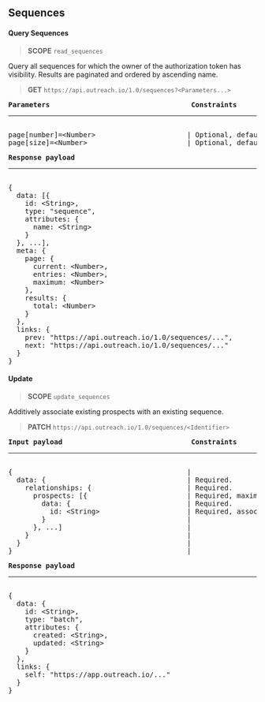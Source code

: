 Sequences
---------

#### Query Sequences

> **SCOPE** `read_sequences`

Query all sequences for which the owner of the authorization token has visibility.  Results are paginated and ordered by ascending name.

> **GET** `https://api.outreach.io/1.0/sequences?<Parameters...>`

<pre>
<b>Parameters</b>                                  <b>Constraints</b>
<hr/>
page[number]=&lt;Number&gt;                      | Optional, default: 1.
page[size]=&lt;Number&gt;                        | Optional, default: 50, maximum: 50.
</pre>

<pre>
<b>Response payload</b>
<hr/>
{
  data: [{
    id: &lt;String&gt;,
    type: "sequence",
    attributes: {
      name: &lt;String&gt;
    }
  }, ...],
  meta: {
    page: {
      current: &lt;Number&gt;,
      entries: &lt;Number&gt;,
      maximum: &lt;Number&gt;
    },
    results: {
      total: &lt;Number&gt;
    }
  },
  links: {
    prev: "https://api.outreach.io/1.0/sequences/...",
    next: "https://api.outreach.io/1.0/sequences/..."
  }
}
</pre>

#### Update

> **SCOPE** `update_sequences`

Additively associate existing prospects with an existing sequence.

> **PATCH** `https://api.outreach.io/1.0/sequences/<Identifier>`

<pre>
<b>Input payload</b>                               <b>Constraints</b>
<hr/>
{                                          |
  data: {                                  | Required.
    relationships: {                       | Required.
      prospects: [{                        | Required, maximum 50 prospects per request (minimum: single entry).
        data: {                            | Required.
          id: &lt;String&gt;                     | Required, associated type is implicitly "prospect"
        }                                  |
      }, ...]                              |
    }                                      |
  }                                        |
}                                          |
</pre>

<pre>
<b>Response payload</b>
<hr/>
{
  data: {
    id: &lt;String&gt;,
    type: "batch",
    attributes: {
      created: &lt;String&gt;,
      updated: &lt;String&gt;
    }
  },
  links: {
    self: "https://app.outreach.io/..."
  }
}
</pre>
